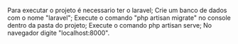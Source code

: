 Para executar o projeto é necessario ter o laravel;
Crie um banco de dados com o nome "laravel";
Execute o comando "php artisan migrate" no console dentro da pasta do projeto;
Execute o comando php artisan serve;
No navegador digite "localhost:8000".

